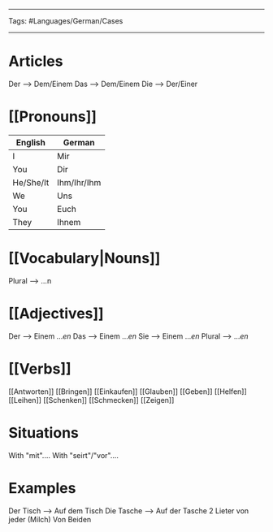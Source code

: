 ___
Tags: #Languages/German/Cases 
___
# Articles
Der --> Dem/Einem
Das --> Dem/Einem
Die --> Der/Einer

# [[Pronouns]]
English | German
------------ | ------------
I | Mir
You | Dir
He/She/It | Ihm/Ihr/Ihm
We | Uns
You | Euch
They | Ihnem

# [[Vocabulary|Nouns]]
Plural --> ...n

# [[Adjectives]]
Der --> Einem ...*en*
Das --> Einem ...*en*
Sie --> Einem ...*en*
Plural -->  ...*en*

# [[Verbs]]
[[Antworten]]
[[Bringen]]
[[Einkaufen]]
[[Glauben]]
[[Geben]]
[[Helfen]]
[[Leihen]]
[[Schenken]]
[[Schmecken]]
[[Zeigen]]

# Situations
With "mit"....
With "seirt"/"vor"....

# Examples
Der Tisch --> Auf dem Tisch
Die Tasche --> Auf der Tasche
2 Lieter von jeder (Milch)
Von Beiden